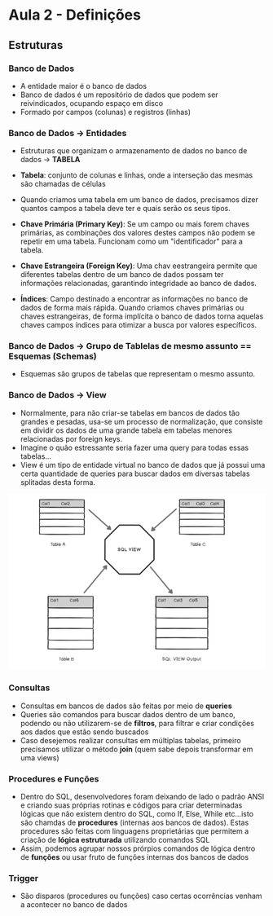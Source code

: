 # Aula 2 - Definições

## Estruturas

### Banco de Dados

- A entidade maior é o banco de dados
- Banco de dados é um repositório de dados que podem ser reivindicados, ocupando espaço em disco
- Formado por campos (colunas) e registros (linhas)

### Banco de Dados -> Entidades

- Estruturas que organizam o armazenamento de dados no banco de dados -> **TABELA**

- **Tabela**: conjunto de colunas e linhas, onde a interseção das mesmas são chamadas de células

- Quando criamos uma tabela em um banco de dados, precisamos dizer quantos campos a tabela deve ter e quais serão os seus tipos.

- **Chave Primária (Primary Key)**: Se um campo ou mais forem chaves primárias, as combinações dos valores destes campos não podem se repetir em uma tabela. Funcionam como um "identificador" para a tabela.

- **Chave Estrangeira (Foreign Key)**: Uma chav eestrangeira permite que diferentes tabelas dentro de um banco de dados possam ter informações relacionadas, garantindo integridade ao banco de dados.

- **Índices**: Campo destinado a encontrar as informações no banco de dados de forma mais rápida. Quando criamos chaves primárias ou chaves estrangeiras, de forma implícita o banco de dados torna aquelas chaves campos índices para otimizar a busca por valores específicos.

### Banco de Dados -> Grupo de Tablelas de mesmo assunto == Esquemas (Schemas)

- Esquemas são grupos de tabelas que representam o mesmo assunto.

### Banco de Dados -> View 

- Normalmente, para não criar-se tabelas em bancos de dados tão grandes e pesadas, usa-se um processo de normalização, que consiste em dividir os dados de uma grande tabela em tabelas menores relacionadas por foreign keys.
- Imagine o quão estressante seria fazer uma query para todas essas tabelas...
- View é um tipo de entidade virtual no banco de dados que já possui uma certa quantidade de queries para buscar dados em diversas tabelas splitadas desta forma.

![View.png](./view.PNG)

### Consultas

- Consultas em bancos de dados são feitas por meio de **queries**
- Queries são comandos para buscar dados dentro de um banco, podendo ou não utilizarem-se de **filtros**, para filtrar e criar condições aos dados que estão sendo buscados
- Caso desejemos realizar consultas em múltiplas tabelas, primeiro precisamos utilizar o método **join** (quem sabe depois transformar em uma views)

### Procedures e Funções

- Dentro do SQL, desenvolvedores foram deixando de lado o padrão ANSI e criando suas próprias rotinas e códigos para criar determinadas lógicas que não existem dentro do SQL, como If, Else, While etc...isto são chamdas de **procedures** (internas aos bancos de dados). Estas procedures são feitas com linguagens proprietárias que permitem a criação de **lógica estruturada** utilizando comandos SQL
- Assim, podemos agrupar nossos prórpios comandos de lógica dentro de **funções** ou usar fruto de funções internas dos bancos de dados

### Trigger

- São disparos (procedures ou funções) caso certas ocorrências venham a acontecer no banco de dados